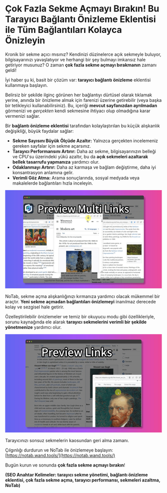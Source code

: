 # Çok Fazla Sekme Açmayı Bırakın! Bu Tarayıcı Bağlantı Önizleme Eklentisi ile Tüm Bağlantıları Kolayca Önizleyin

Kronik bir sekme açıcı mısınız? Kendinizi düzinelerce açık sekmeyle buluyor, bilgisayarınızı yavaşlatıyor ve herhangi bir şey bulmayı imkansız hale getiriyor musunuz? O zaman **çok fazla sekme açmayı bırakmanın** zamanı geldi!

İyi haber şu ki, basit bir çözüm var: **tarayıcı bağlantı önizleme** eklentisi kullanmaya başlayın.

Belirsiz bir şekilde ilginç görünen her bağlantıyı dürtüsel olarak tıklamak yerine, anında bir önizleme almak için farenizi üzerine getirebilir (veya başka bir tetikleyici kullanabilirsiniz). Bu, içeriği **mevcut sayfanızdan ayrılmadan** görmenizi ve *gerçekten* kendi sekmesine ihtiyacı olup olmadığına karar vermenizi sağlar.

Bir **bağlantı önizleme eklentisi** tarafından kolaylaştırılan bu küçük alışkanlık değişikliği, büyük faydalar sağlar:
*   **Sekme Sayısını Büyük Ölçüde Azaltır:** Yalnızca gerçekten incelemeniz gereken sayfalar için sekme açarsınız.
*   **Tarayıcı Performansını Artırır:** Daha az sekme, bilgisayarınızın belleği ve CPU'su üzerindeki yükü azaltır, bu da **açık sekmeleri azaltarak bellek tasarrufu yapmanıza** yardımcı olur.
*   **Odaklanmayı Artırır:** Daha az karmaşa ve bağlam değiştirme, daha iyi konsantrasyon anlamına gelir.
*   **Verimli Göz Atma:** Arama sonuçlarında, sosyal medyada veya makalelerde bağlantıları hızla inceleyin.

![Bağlantı önizleme öncesi ve sonrası (kavramsal)](../images/notab1.png)

NoTab, sekme açma alışkanlığınızı kırmanıza yardımcı olacak mükemmel bir araçtır. **Yeni sekme açmadan bağlantıları önizlemeyi** inanılmaz derecede kolay ve sezgisel hale getirir.

Özelleştirilebilir önizlemeler ve temiz bir okuyucu modu gibi özellikleriyle, sorunu kaynağında ele alarak **tarayıcı sekmelerini verimli bir şekilde yönetmenize** yardımcı olur.

![NoTab sekmeleri azaltmaya yardımcı oluyor](../images/notab2.png)

Tarayıcınızı sonsuz sekmelerin kaosundan geri alma zamanı.

Çılgınlığı durdurun ve NoTab ile önizlemeye başlayın: [https://notab.wand.tools/](https://notab.wand.tools/)

Bugün kurun ve sonunda **çok fazla sekme açmayı bırakın**!

**(SEO Anahtar Kelimeler: tarayıcı sekme yönetimi, bağlantı önizleme eklentisi, çok fazla sekme açma, tarayıcı performansı, sekmeleri azaltma, NoTab)**
